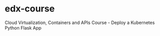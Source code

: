 # edx-course
Cloud Virtualization, Containers and APIs Course - Deploy a Kubernetes Python Flask App
